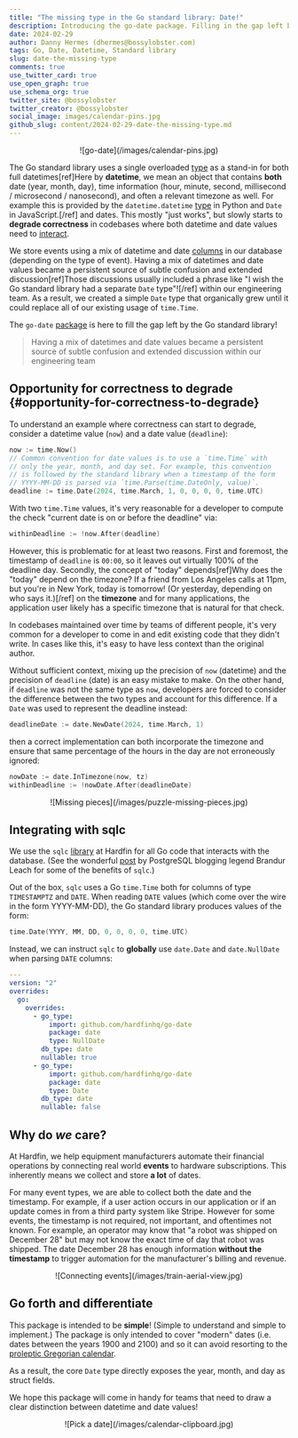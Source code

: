 ```yaml
---
title: "The missing type in the Go standard library: Date!"
description: Introducing the go-date package. Filling in the gap left by the Go standard library.
date: 2024-02-29
author: Danny Hermes (dhermes@bossylobster.com)
tags: Go, Date, Datetime, Standard library
slug: date-the-missing-type
comments: true
use_twitter_card: true
use_open_graph: true
use_schema_org: true
twitter_site: @bossylobster
twitter_creator: @bossylobster
social_image: images/calendar-pins.jpg
github_slug: content/2024-02-29-date-the-missing-type.md
---
```


<div markdown="1" style="text-align: center;">
  ![go-date](/images/calendar-pins.jpg)
</div>

The Go standard library uses a single overloaded [type][1] as a stand-in for
both full datetimes[ref]Here by **datetime**, we mean an object that contains
**both** date (year, month, day), time information (hour, minute, second,
millisecond / microsecond / nanosecond), and often a relevant timezone as well.
For example this is provided by the `datetime.datetime` [type][4] in Python and
`Date` in JavaScript.[/ref] and dates. This mostly "just works", but slowly
starts to **degrade correctness** in codebases where both datetime and date
values need to [interact][2].

We store events using a mix of datetime and date [columns][8] in our database
(depending on the type of event). Having a mix of datetimes and date values
became a persistent source of subtle confusion and extended discussion[ref]Those
discussions usually included a phrase like "I wish the Go standard library had a
separate `Date` type"![/ref] within our engineering team. As a result, we
created a simple `Date` type that organically grew until it could replace all of
our existing usage of `time.Time`.

The `go-date` [package][3] is here to fill the gap left by the Go standard
library!

> Having a mix of datetimes and date values became a persistent source of subtle
> confusion and extended discussion within our engineering team

## Opportunity for correctness to degrade {#opportunity-for-correctness-to-degrade}

To understand an example where correctness can start to degrade, consider
a datetime value (`now`) and a date value (`deadline`):

```go
now := time.Now()
// Common convention for date values is to use a `time.Time` with
// only the year, month, and day set. For example, this convention
// is followed by the standard library when a timestamp of the form
// YYYY-MM-DD is parsed via `time.Parse(time.DateOnly, value)`.
deadline := time.Date(2024, time.March, 1, 0, 0, 0, 0, time.UTC)
```

With two `time.Time` values, it's very reasonable for a developer to
compute the check "current date is on or before the deadline" via:

```go
withinDeadline := !now.After(deadline)
```

However, this is problematic for at least two reasons. First and foremost, the
timestamp of `deadline` is `00:00`, so it leaves out virtually 100% of the
deadline day. Secondly, the concept of "today" depends[ref]Why does the "today"
depend on the timezone? If a friend from Los Angeles calls at 11pm, but you're
in New York, today is tomorrow! (Or yesterday, depending on who says it.)[/ref]
on the **timezone** and for many applications, the application user likely has a
specific timezone that is natural for that check.

In codebases maintained over time by teams of different people, it's very
common for a developer to come in and edit existing code that they didn't
write. In cases like this, it's easy to have less context than the original
author.

Without sufficient context, mixing up the precision of `now` (datetime) and the
precision of `deadline` (date) is an easy mistake to make. On the other hand, if
`deadline` was not the same type as `now`, developers are forced to consider the
difference between the two types and account for this difference. If a `Date`
was used to represent the deadline instead:

```go
deadlineDate := date.NewDate(2024, time.March, 1)
```

then a correct implementation can both incorporate the timezone and ensure
that same percentage of the hours in the day are not erroneously ignored:

```go
nowDate := date.InTimezone(now, tz)
withinDeadline := !nowDate.After(deadlineDate)
```

<div markdown="1" style="text-align: center;">
  ![Missing pieces](/images/puzzle-missing-pieces.jpg)
</div>

## Integrating with sqlc

We use the `sqlc` [library][6] at Hardfin for all Go code that interacts with
the database. (See the wonderful [post][5] by PostgreSQL blogging legend Brandur
Leach for some of the benefits of `sqlc`.)

Out of the box, `sqlc` uses a Go `time.Time` both for columns of type
`TIMESTAMPTZ` and `DATE`. When reading `DATE` values (which come over the
wire in the form YYYY-MM-DD), the Go standard library produces values of the
form:

```go
time.Date(YYYY, MM, DD, 0, 0, 0, 0, time.UTC)
```

Instead, we can instruct `sqlc` to **globally** use `date.Date` and
`date.NullDate` when parsing `DATE` columns:

```yaml
---
version: "2"
overrides:
  go:
    overrides:
      - go_type:
          import: github.com/hardfinhq/go-date
          package: date
          type: NullDate
        db_type: date
        nullable: true
      - go_type:
          import: github.com/hardfinhq/go-date
          package: date
          type: Date
        db_type: date
        nullable: false
```

## Why do _we_ care?

At Hardfin, we help equipment manufacturers automate their financial operations
by connecting real world **events** to hardware subscriptions. This inherently
means we collect and store **a lot** of dates.

For many event types, we are able to collect both the date and the timestamp.
For example, if a user action occurs in our application or if an update comes in
from a third party system like Stripe. However for some events, the timestamp is
not required, not important, and oftentimes not known. For example, an operator
may know that "a robot was shipped on December 28" but may not know the exact
time of day that robot was shipped. The date December 28 has enough information
**without the timestamp** to trigger automation for the manufacturer's billing
and revenue.

<div markdown="1" style="text-align: center;">
  ![Connecting events](/images/train-aerial-view.jpg)
</div>

## Go forth and differentiate

This package is intended to be **simple**! (Simple to understand and simple to
implement.) The package is only intended to cover "modern" dates (i.e. dates
between the years 1900 and 2100) and so it can avoid resorting to the
[proleptic Gregorian calendar][7].

As a result, the core `Date` type directly exposes the year, month, and day as
struct fields.

We hope this package will come in handy for teams that need to draw a clear
distinction between datetime and date values!

<div markdown="1" style="text-align: center;">
  ![Pick a date](/images/calendar-clipboard.jpg)
</div>

[1]: https://pkg.go.dev/time#Time
[2]: #opportunity-for-correctness-to-degrade
[3]: https://pkg.go.dev/github.com/hardfinhq/go-date
[4]: https://docs.python.org/3/library/datetime.html
[5]: https://brandur.org/sqlc
[6]: https://docs.sqlc.dev
[7]: https://en.wikipedia.org/wiki/Proleptic_Gregorian_calendar
[8]: https://www.postgresql.org/docs/16/datatype-datetime.html
